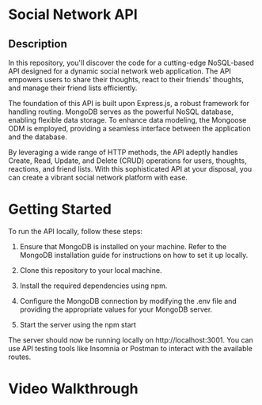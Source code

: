 # Social Network API

## Description

In this repository, you'll discover the code for a cutting-edge NoSQL-based API designed for a dynamic social network web application. The API empowers users to share their thoughts, react to their friends' thoughts, and manage their friend lists efficiently.

The foundation of this API is built upon Express.js, a robust framework for handling routing. MongoDB serves as the powerful NoSQL database, enabling flexible data storage. To enhance data modeling, the Mongoose ODM is employed, providing a seamless interface between the application and the database.

By leveraging a wide range of HTTP methods, the API adeptly handles Create, Read, Update, and Delete (CRUD) operations for users, thoughts, reactions, and friend lists. With this sophisticated API at your disposal, you can create a vibrant social network platform with ease.

# Getting Started

To run the API locally, follow these steps:

1. Ensure that MongoDB is installed on your machine. Refer to the MongoDB installation guide for instructions on how to set it up locally.

2. Clone this repository to your local machine.

3. Install the required dependencies using npm.

4. Configure the MongoDB connection by modifying the .env file and providing the appropriate values for your MongoDB server.

5. Start the server using the npm start

The server should now be running locally on http://localhost:3001. You can use API testing tools like Insomnia or Postman to interact with the available routes.

# Video Walkthrough